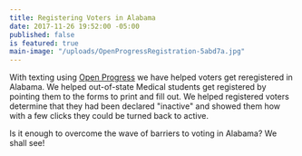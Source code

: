 ```yaml
---
title: Registering Voters in Alabama
date: 2017-11-26 19:52:00 -05:00
published: false
is featured: true
main-image: "/uploads/OpenProgressRegistration-5abd7a.jpg"
---
```


With texting using [Open Progress](https://wevolunteer.openprogress.com/Opportunities/Details/?sId=2053968) we have helped voters get reregistered in Alabama. We helped out-of-state Medical students get registered by pointing them to the forms to print and fill out. We helped registered voters determine that they had been declared "inactive" and showed them how with a few clicks they could be turned back to active.

Is it enough to overcome the wave of barriers to voting in Alabama? We shall see!
